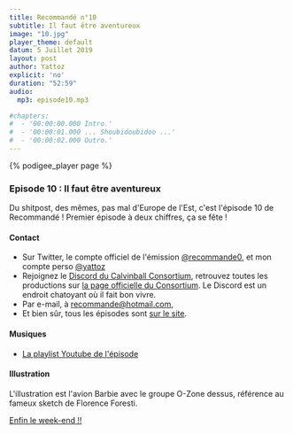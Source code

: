 ```yaml
---
title: Recommandé n°10
subtitle: Il faut être aventureux
image: "10.jpg"
player_theme: default
datum: 5 Juillet 2019
layout: post
author: Yattoz
explicit: 'no'
duration: "52:59"
audio:
  mp3: episode10.mp3

#chapters:
#  - '00:00:00.000 Intro.'
#  - '00:00:01.000 ... Shoubidoubidoo ...'
#  - '00:00:02.000 Outro.'
---
```


{% podigee_player page %}

### Episode 10 : Il faut être aventureux

Du shitpost, des mêmes, pas mal d'Europe de l'Est, c'est l'épisode 10 de Recommandé ! Premier épisode à deux chiffres, ça se fête !

#### Contact

- Sur Twitter, le compte officiel de l'émission [@recommande0](https://twitter.com/recommande0), et mon compte perso [@yattoz](https://twitter.com/yattoz)
- Rejoignez le [Discord du Calvinball Consortium](https://discord.gg/4RnA9v7), retrouvez toutes les productions sur [la page officielle du Consortium](https://calvinballradio.wordpress.com/). Le Discord est un endroit chatoyant où il fait bon vivre.
- Par e-mail, à [recommande@hotmail.com](mailto:recommande@hotmail.com),
- Et bien sûr, tous les épisodes sont [sur le site](https://recommande.duckdns.org).

#### Musiques

  * [La playlist Youtube de l'épisode](https://www.youtube.com/playlist?list=PLNjXbZkItxtbuf5snKpVAJIl0k980hq4_)


#### Illustration

L'illustration est l'avion Barbie avec le groupe O-Zone dessus, référence au fameux sketch de Florence Foresti.

[Enfin le week-end !!](https://www.youtube.com/watch?v=vpYkz5WU1Vg)
